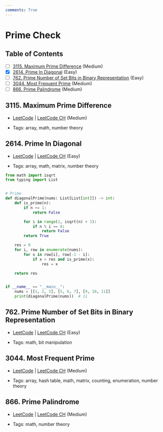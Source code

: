 ```yaml
---
comments: True
---
```


# Prime Check

## Table of Contents

- [ ] [3115. Maximum Prime Difference](https://leetcode.cn/problems/maximum-prime-difference/) (Medium)
- [x] [2614. Prime In Diagonal](https://leetcode.cn/problems/prime-in-diagonal/) (Easy)
- [ ] [762. Prime Number of Set Bits in Binary Representation](https://leetcode.cn/problems/prime-number-of-set-bits-in-binary-representation/) (Easy)
- [ ] [3044. Most Frequent Prime](https://leetcode.cn/problems/most-frequent-prime/) (Medium)
- [ ] [866. Prime Palindrome](https://leetcode.cn/problems/prime-palindrome/) (Medium)

## 3115. Maximum Prime Difference

-   [LeetCode](https://leetcode.com/problems/maximum-prime-difference/) | [LeetCode CH](https://leetcode.cn/problems/maximum-prime-difference/) (Medium)

-   Tags: array, math, number theory

## 2614. Prime In Diagonal

-   [LeetCode](https://leetcode.com/problems/prime-in-diagonal/) | [LeetCode CH](https://leetcode.cn/problems/prime-in-diagonal/) (Easy)

-   Tags: array, math, matrix, number theory

```python title="2614. Prime In Diagonal - Python Solution"
from math import isqrt
from typing import List


# Prime
def diagonalPrime(nums: List[List[int]]) -> int:
    def is_prime(n):
        if n <= 1:
            return False

        for i in range(2, isqrt(n) + 1):
            if n % i == 0:
                return False
        return True

    res = 0
    for i, row in enumerate(nums):
        for x in row[i], row[-1 - i]:
            if x > res and is_prime(x):
                res = x

    return res


if __name__ == "__main__":
    nums = [[1, 2, 3], [5, 6, 7], [9, 10, 11]]
    print(diagonalPrime(nums))  # 11

```

## 762. Prime Number of Set Bits in Binary Representation

-   [LeetCode](https://leetcode.com/problems/prime-number-of-set-bits-in-binary-representation/) | [LeetCode CH](https://leetcode.cn/problems/prime-number-of-set-bits-in-binary-representation/) (Easy)

-   Tags: math, bit manipulation

## 3044. Most Frequent Prime

-   [LeetCode](https://leetcode.com/problems/most-frequent-prime/) | [LeetCode CH](https://leetcode.cn/problems/most-frequent-prime/) (Medium)

-   Tags: array, hash table, math, matrix, counting, enumeration, number theory

## 866. Prime Palindrome

-   [LeetCode](https://leetcode.com/problems/prime-palindrome/) | [LeetCode CH](https://leetcode.cn/problems/prime-palindrome/) (Medium)

-   Tags: math, number theory

